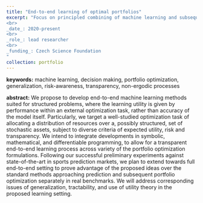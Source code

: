 ```yaml
---
title: "End-to-end learning of optimal portfolios"
excerpt: "Focus on principled combining of machine learning and subsequent (portfolio) optimization problems.
<br>
_date_: 2020-present
<br>
_role_: lead researcher
<br>
_funding_: Czech Science Foundation
"
collection: portfolio
---
```


**keywords:** machine learning, decision making, portfolio optimization, generalization, risk-awareness, transparency, non-ergodic processes

**abstract:** We propose to develop end-to-end machine learning methods suited for structured problems, where the learning utility is given by performance within an external optimization task, rather than accuracy of the model itself. Particularly, we target a well-studied optimization task of allocating a distribution of resources over a, possibly structured, set of stochastic assets, subject to diverse criteria of expected utility, risk and transparency.
We intend to integrate developments in symbolic, mathematical, and differentiable programming, to allow for a transparent end-to-end learning process across variety of the portfolio optimization formulations. Following our successful preliminary experiments against state-of-the-art in sports prediction markets, we plan to extend towards full end-to-end setting to prove advantage of the proposed ideas over the standard methods approaching prediction and subsequent portfolio optimization separately in real benchmarks. We will address corresponding issues of generalization, tractability, and use of utility theory in the proposed learning setting.